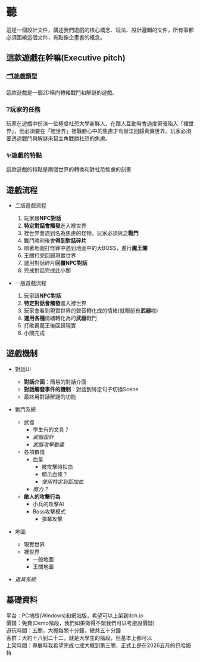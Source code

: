 聽
====
這是一個設計文件，講述我們遊戲的核心概念、玩法、設計邏輯的文件，所有事都必須圍繞這個文件，有點像企畫書的概念。 

這款遊戲在幹嘛(Executive pitch)
-------
### :card_index_dividers:遊戲類型  
這款遊戲是一個2D橫向轉軸戰鬥和解謎的遊戲。  
### :grey_question:玩家的任務    
玩家在遊戲中扮演一位極度社恐大學新鮮人，在跟人互動時會過度緊張陷入「裡世界」，他必須要在「裡世界」裡戰勝心中的焦慮才有辦法回歸真實世界。玩家必須要透過戰鬥與解謎來幫主角戰勝社恐的焦慮。  
### :sparkles:遊戲的特點  
這款遊戲的特點是兩個世界的轉換和對社恐焦慮的刻畫

遊戲流程
-------
* 二版遊戲流程
  1. 玩家跟**NPC對話**
  2. **特定對話會觸發**進入裡世界
  3. 裡世界會遇到名為焦慮的怪物，玩家必須與之**戰鬥**
  4. 戰鬥勝利後會**得到對話碎片**
  5. 順著地圖打怪罪中遇到地圖中的大BOSS，進行**魔王關**
  6. 王關打完回歸現實世界
  7. 運用對話碎片**回覆NPC對話**
  8. 完成對話完成此小關  

* 一版遊戲流程
  1. 玩家跟**NPC對話**
  2. **特定對話會觸發**進入裡世界
  3. 玩家會看到現實世界的聲音轉化成的情緒(就眼前有**武器**啦)
  5. **運用各種**情緒轉化為的**武器**戰鬥
  6. 打敗霸魔王後回歸現實
  7. 小關完成

遊戲機制
-------
+ 對話UI
  + **對話介面**：簡易的對話介面
  + **對話觸發事件的機制**：對話到特定句子切換Scene
  + 最終用對話解謎的功能
+ 戰鬥系統
  + 武器
    + 學生有的文具？
    + _武器設計_
    + _武器攻擊動畫_
  + 各項數值
    + 血量
      + 被攻擊時扣血
      + 顯示血條？
      + _使用特定到距加血_
    + _魔力？_
  + **敵人的攻擊行為**
    + 小兵的攻擊AI
    + Boss攻擊模式
      + 彈幕攻擊
+ 地圖
   + 現實世界
   + 裡世界
     + 一般地圖
     + 王關地圖

     
+ _道具系統_
  
    

基礎資料
-------
平台：PC地段(Windows)和網站版，希望可以上架到itch.io  
價錢：免費(Demo階段，我們如果做得不錯我們可以考慮設價錢)  
遊玩時間：五關，大概每關十分鐘，總共五十分鐘  
客群：大約十八到二十二，就是大學生的階段，但基本上都可以  
上架時間：專展時我希望完成七成大概到第三關，正式上是在2026五月的巴哈姆特
